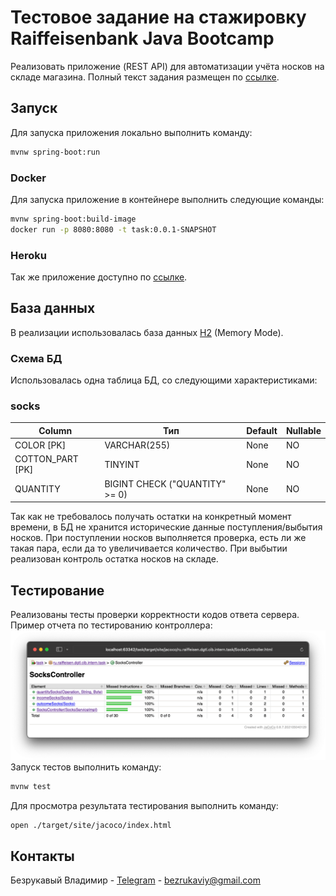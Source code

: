 # Тестовое задание на стажировку Raiffeisenbank Java Bootcamp

Реализовать приложение (REST API) для автоматизации учёта носков на складе магазина.
Полный текст задания размещен по [ссылке](https://github.com/Raiffeisen-DGTL/cib-interns-test-task).

## Запуск
Для запуска приложения локально выполнить команду:
```sh
mvnw spring-boot:run
```

### Docker
Для запуска приложение в контейнере выполнить следующие команды:

```sh
mvnw spring-boot:build-image
docker run -p 8080:8080 -t task:0.0.1-SNAPSHOT
```

### Heroku
Так же приложение доступно по [ссылке](https://raiffeisenbank-test-task.herokuapp.com/).

## База данных
В реализации использовалась база данных [H2](https://www.h2database.com/html/main.html) (Memory Mode).

### Схема БД
Использовалась одна таблица БД, со следующими характеристиками:

### socks
Column | Тип | Default | Nullable
--- | --- | --- | --- 
COLOR [PK] | VARCHAR(255) | None| NO
COTTON_PART [PK] | TINYINT | None | NO
QUANTITY | BIGINT CHECK ("QUANTITY" >= 0) | None | NO

Так как не требовалось получать остатки на конкретный момент времени, 
в БД не хранится исторические данные поступления/выбытия носков. При поступлении носков выполняется проверка, есть ли же 
такая пара, если да то увеличивается количество. При выбытии реализован контроль остатка носков на складе.

## Тестирование
Реализованы тесты проверки корректности кодов ответа сервера.
Пример отчета по тестированию контроллера:
![JaCoCo Report](./images/report.png)
Запуск тестов выполнить команду:
```sh
mvnw test
```
Для просмотра результата тестирования выполнить команду:
```sh
open ./target/site/jacoco/index.html
```

## Контакты
Безрукавый Владимир - [Telegram](https://t.me/sleeveless) - bezrukaviy@gmail.com
